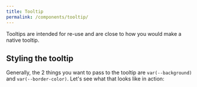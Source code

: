 ```yaml
---
title: Tooltip
permalink: /components/tooltip/
---
```


Tooltips are intended for re-use and are close to how you would make a native tooltip.

<light-preview preview-mode="shadow-dom">
  <template slot="code">
    <button data-role-tooltip="tooltip">I'm a button.</button>
    <button data-role-tooltip="tooltip">I'm also a button.</button>
    <role-tooltip id="tooltip"> My tooltip </role-tooltip>
  </template>
</light-preview>

## Styling the tooltip

Generally, the 2 things you want to pass to the tooltip are `var(--background)` and `var(--border-color)`.
Let's see what that looks like in action:

<light-preview preview-mode="shadow-dom">
  <template slot="code">
    <style>
      role-tooltip {
        --background: Canvas;
        --border-color: gray;
        color: CanvasText;
      }
    </style>
    <button data-role-tooltip="tooltip-left">Tooltip Left</button>
    <role-tooltip id="tooltip-left" placement="left">Tooltip Left</role-tooltip>
    <br><br>
    <button data-role-tooltip="tooltip-right">Tooltip Right</button>
    <role-tooltip id="tooltip-right" placement="right">Tooltip Right</role-tooltip>
    <br><br>
    <button data-role-tooltip="tooltip-top">Tooltip Top</button>
    <role-tooltip id="tooltip-top" placement="top">Tooltip Top</role-tooltip>
    <br><br>
    <button data-role-tooltip="tooltip-bottom">Tooltip Bottom</button>
    <role-tooltip id="tooltip-bottom" placement="bottom">Tooltip Bottom</role-tooltip>
  </template>
</light-preview>

